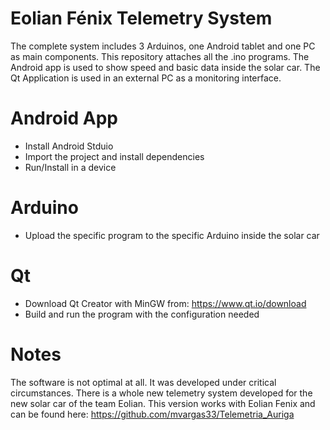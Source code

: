 # Eolian Fénix Telemetry System

The complete system includes 3 Arduinos, one Android tablet and one PC as main components. This repository attaches all the .ino programs. The Android app is used to show speed and basic data inside the solar car. The Qt Application is used in an external PC as a monitoring interface.

# Android App

* Install Android Stduio
* Import the project and install dependencies
* Run/Install in a device

# Arduino

* Upload the specific program to the specific Arduino inside the solar car

# Qt

* Download Qt Creator with MinGW from: https://www.qt.io/download
* Build and run the program with the configuration needed

# Notes

The software is not optimal at all. It was developed under critical circumstances. There is a whole new telemetry system developed for the new solar car of the team Eolian. This version works with Eolian Fenix and can be found here: https://github.com/mvargas33/Telemetria_Auriga
